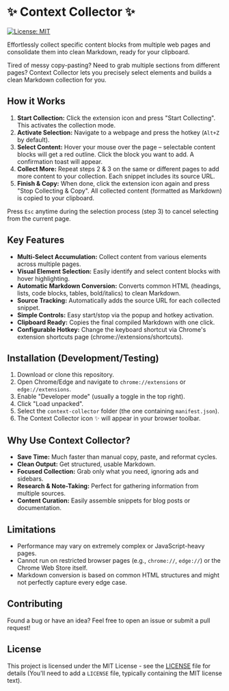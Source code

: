 # ✨ Context Collector ✨

[![License: MIT](https://img.shields.io/badge/License-MIT-blue.svg)](https://opensource.org/licenses/MIT)

Effortlessly collect specific content blocks from multiple web pages and consolidate them into clean Markdown, ready for your clipboard.

<!-- Optional: Add a GIF/Screenshot here demonstrating the selection process -->
<!-- ![Context Collector Demo](link_to_your_gif_or_screenshot.gif) -->

Tired of messy copy-pasting? Need to grab multiple sections from different pages? Context Collector lets you precisely select elements and builds a clean Markdown collection for you.

## How it Works

1.  **Start Collection:** Click the extension icon and press "Start Collecting". This activates the collection mode.
2.  **Activate Selection:** Navigate to a webpage and press the hotkey (`Alt+Z` by default).
3.  **Select Content:** Hover your mouse over the page – selectable content blocks will get a red outline. Click the block you want to add. A confirmation toast will appear.
4.  **Collect More:** Repeat steps 2 & 3 on the same or different pages to add more content to your collection. Each snippet includes its source URL.
5.  **Finish & Copy:** When done, click the extension icon again and press "Stop Collecting & Copy". All collected content (formatted as Markdown) is copied to your clipboard.

Press `Esc` anytime during the selection process (step 3) to cancel selecting from the current page.

## Key Features

*   **Multi-Select Accumulation:** Collect content from various elements across multiple pages.
*   **Visual Element Selection:** Easily identify and select content blocks with hover highlighting.
*   **Automatic Markdown Conversion:** Converts common HTML (headings, lists, code blocks, tables, bold/italics) to clean Markdown.
*   **Source Tracking:** Automatically adds the source URL for each collected snippet.
*   **Simple Controls:** Easy start/stop via the popup and hotkey activation.
*   **Clipboard Ready:** Copies the final compiled Markdown with one click.
*   **Configurable Hotkey:** Change the keyboard shortcut via Chrome's extension shortcuts page (chrome://extensions/shortcuts).

## Installation (Development/Testing)

1.  Download or clone this repository.
2.  Open Chrome/Edge and navigate to `chrome://extensions` or `edge://extensions`.
3.  Enable "Developer mode" (usually a toggle in the top right).
4.  Click "Load unpacked".
5.  Select the `context-collector` folder (the one containing `manifest.json`).
6.  The Context Collector icon ✨ will appear in your browser toolbar.

## Why Use Context Collector?

*   **Save Time:** Much faster than manual copy, paste, and reformat cycles.
*   **Clean Output:** Get structured, usable Markdown.
*   **Focused Collection:** Grab only what you need, ignoring ads and sidebars.
*   **Research & Note-Taking:** Perfect for gathering information from multiple sources.
*   **Content Curation:** Easily assemble snippets for blog posts or documentation.

## Limitations

*   Performance may vary on extremely complex or JavaScript-heavy pages.
*   Cannot run on restricted browser pages (e.g., `chrome://`, `edge://`) or the Chrome Web Store itself.
*   Markdown conversion is based on common HTML structures and might not perfectly capture every edge case.

## Contributing

Found a bug or have an idea? Feel free to open an issue or submit a pull request!

## License

This project is licensed under the MIT License - see the [LICENSE](LICENSE) file for details (You'll need to add a `LICENSE` file, typically containing the MIT license text).
